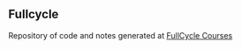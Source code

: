 ## Fullcycle
Repository of code and notes generated at [FullCycle Courses](https://fullcycle.com.br/)
